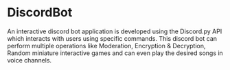 # DiscordBot
An interactive discord bot application is developed using the Discord.py API which interacts with users using specific commands. This discord bot can perform multiple operations like Moderation, Encryption &amp; Decryption, Random miniature interactive games and can even play the desired songs in voice channels.
